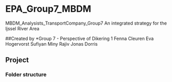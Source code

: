# EPA_Group7_MBDM
MBDM_Analysists_TransportCompany_Group7
An integrated strategy for the Ijssel River Area 


##Created by
*Group 7 - Perspective of Dikering 1
Fenna Cleuren
Eva Hogervorst
Sufiyan 
Miny Rajiv
Jonas
Dorris

## Project

### Folder structure
